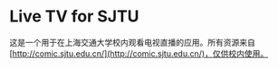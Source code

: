 # Live TV for SJTU

这是一个用于在上海交通大学校内观看电视直播的应用。所有资源来自[http://comic.sjtu.edu.cn/](http://comic.sjtu.edu.cn/)，仅供校内使用。
